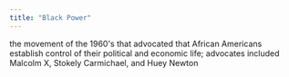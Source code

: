 ```yaml
---
title: "Black Power"
---
```

the movement of the 1960's that advocated that African Americans establish control of their political and economic life; advocates included Malcolm X, Stokely Carmichael, and Huey Newton

